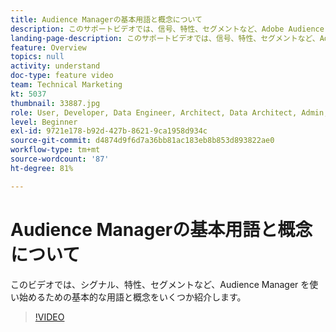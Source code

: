 ```yaml
---
title: Audience Managerの基本用語と概念について
description: このサポートビデオでは、信号、特性、セグメントなど、Adobe Audience Manager を使いはじめるための基本的な用語と概念について説明します。
landing-page-description: このサポートビデオでは、信号、特性、セグメントなど、Adobe Audience Manager を使いはじめるための基本的な用語と概念について説明します。
feature: Overview
topics: null
activity: understand
doc-type: feature video
team: Technical Marketing
kt: 5037
thumbnail: 33887.jpg
role: User, Developer, Data Engineer, Architect, Data Architect, Admin, Leader
level: Beginner
exl-id: 9721e178-b92d-427b-8621-9ca1958d934c
source-git-commit: d4874d9f6d7a36bb81ac183eb8b853d893822ae0
workflow-type: tm+mt
source-wordcount: '87'
ht-degree: 81%

---
```


# Audience Managerの基本用語と概念について

このビデオでは、シグナル、特性、セグメントなど、Audience Manager を使い始めるための基本的な用語と概念をいくつか紹介します。

>[!VIDEO](https://video.tv.adobe.com/v/33887/?quality=12)
